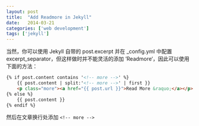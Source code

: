 ```yaml
---
layout: post
title:  "Add Readmore in Jekyll"
date:   2014-03-21
categories: ['web development']
tags: ['jekyll']
---
```


当然，你可以使用 Jekyll 自带的 post.excerpt 并在 \_config.yml 中配置 excerpt\_separator，但这样做时并不能灵活的添加 ’Readmore‘，因此可以使用下面的方法：

```html
{% if post.content contains '<!-- more -->' %}
    {{ post.content | split:'<!-- more -->' | first }}
    <p class="more"><a href="{{ post.url }}">Read More &raquo;</a></p>
{% else %}
    {{ post.content }}
{% endif %}
```

然后在文章换行处添加 `<!-- more -->`
